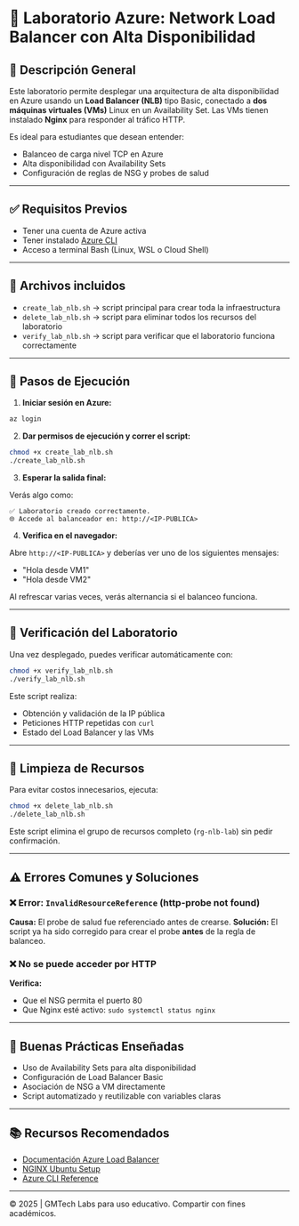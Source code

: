 
# 🧪 Laboratorio Azure: Network Load Balancer con Alta Disponibilidad

## 📘 Descripción General
Este laboratorio permite desplegar una arquitectura de alta disponibilidad en Azure usando un **Load Balancer (NLB)** tipo Basic, conectado a **dos máquinas virtuales (VMs)** Linux en un Availability Set. Las VMs tienen instalado **Nginx** para responder al tráfico HTTP.

Es ideal para estudiantes que desean entender:
- Balanceo de carga nivel TCP en Azure
- Alta disponibilidad con Availability Sets
- Configuración de reglas de NSG y probes de salud

---

## ✅ Requisitos Previos
- Tener una cuenta de Azure activa
- Tener instalado [Azure CLI](https://learn.microsoft.com/en-us/cli/azure/install-azure-cli)
- Acceso a terminal Bash (Linux, WSL o Cloud Shell)

---

## 📂 Archivos incluidos
- `create_lab_nlb.sh` → script principal para crear toda la infraestructura
- `delete_lab_nlb.sh` → script para eliminar todos los recursos del laboratorio
- `verify_lab_nlb.sh` → script para verificar que el laboratorio funciona correctamente

---

## 🚀 Pasos de Ejecución

1. **Iniciar sesión en Azure:**
```bash
az login
```

2. **Dar permisos de ejecución y correr el script:**
```bash
chmod +x create_lab_nlb.sh
./create_lab_nlb.sh
```

3. **Esperar la salida final:**

Verás algo como:
```
✅ Laboratorio creado correctamente.
🌐 Accede al balanceador en: http://<IP-PUBLICA>
```

4. **Verifica en el navegador:**

Abre `http://<IP-PUBLICA>` y deberías ver uno de los siguientes mensajes:
- "Hola desde VM1"
- "Hola desde VM2"

Al refrescar varias veces, verás alternancia si el balanceo funciona.

---

## 🧪 Verificación del Laboratorio

Una vez desplegado, puedes verificar automáticamente con:

```bash
chmod +x verify_lab_nlb.sh
./verify_lab_nlb.sh
```

Este script realiza:
- Obtención y validación de la IP pública
- Peticiones HTTP repetidas con `curl`
- Estado del Load Balancer y las VMs

---

## 🧹 Limpieza de Recursos
Para evitar costos innecesarios, ejecuta:

```bash
chmod +x delete_lab_nlb.sh
./delete_lab_nlb.sh
```

Este script elimina el grupo de recursos completo (`rg-nlb-lab`) sin pedir confirmación.

---

## ⚠️ Errores Comunes y Soluciones

### ❌ Error: `InvalidResourceReference` (http-probe not found)
**Causa:** El probe de salud fue referenciado antes de crearse.
**Solución:** El script ya ha sido corregido para crear el probe **antes** de la regla de balanceo.

### ❌ No se puede acceder por HTTP
**Verifica:**
- Que el NSG permita el puerto 80
- Que Nginx esté activo: `sudo systemctl status nginx`

---

## 🧠 Buenas Prácticas Enseñadas
- Uso de Availability Sets para alta disponibilidad
- Configuración de Load Balancer Basic
- Asociación de NSG a VM directamente
- Script automatizado y reutilizable con variables claras

---

## 📚 Recursos Recomendados
- [Documentación Azure Load Balancer](https://learn.microsoft.com/es-es/azure/load-balancer/load-balancer-overview)
- [NGINX Ubuntu Setup](https://ubuntu.com/server/docs/service-nginx)
- [Azure CLI Reference](https://learn.microsoft.com/es-es/cli/azure/)

---

© 2025 | GMTech Labs para uso educativo. Compartir con fines académicos.
